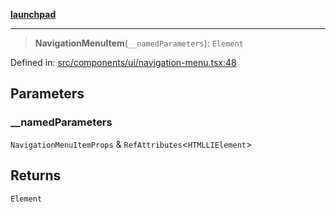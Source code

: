 [**launchpad**](index.md)

***

> **NavigationMenuItem**(`__namedParameters`): `Element`

Defined in: [src/components/ui/navigation-menu.tsx:48](https://github.com/victorbratov/launchpad/blob/76a3946e066bd4867b4d8959b0de6dc2965f2137/src/components/ui/navigation-menu.tsx#L48)

## Parameters

### \_\_namedParameters

`NavigationMenuItemProps` & `RefAttributes`\<`HTMLLIElement`\>

## Returns

`Element`
